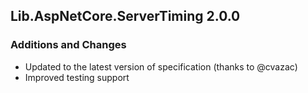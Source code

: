 ## Lib.AspNetCore.ServerTiming 2.0.0
### Additions and Changes
- Updated to the latest version of specification (thanks to @cvazac)
- Improved testing support